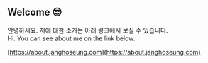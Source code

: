 ## Welcome 😎

안녕하세요. 저에 대한 소개는 아래 링크에서 보실 수 있습니다.</br>
Hi. You can see about me on the link below.

[https://about.janghoseung.com](https://about.janghoseung.com)

